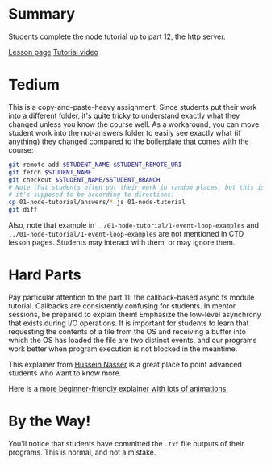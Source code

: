 # Summary

Students complete the node tutorial up to part 12, the http server.

[Lesson page](https://learn.codethedream.org/ctd-node-express-class-lesson-1a-node-introduction/)
[Tutorial video](https://www.youtube.com/watch?t=13246&v=Oe421EPjeBE&feature=youtu.be)

# Tedium

This is a copy-and-paste-heavy assignment. Since students put their work into a
different folder, it's quite tricky to understand exactly what they changed
unless you know the course well. As a workaround, you can move student work
into the not-answers folder to easily see exactly what (if anything) they
changed compared to the boilerplate that comes with the course:

```bash
git remote add $STUDENT_NAME $STUDENT_REMOTE_URI
git fetch $STUDENT_NAME
git checkout $STUDENT_NAME/$STUDENT_BRANCH
# Note that students often put their work in random places, but this is where
# it's supposed to be according to directions!
cp 01-node-tutorial/answers/*.js 01-node-tutorial
git diff
```

Also, note that example in `../01-node-tutorial/1-event-loop-examples` and
`../01-node-tutorial/1-event-loop-examples` are not mentioned in CTD lesson
pages. Students may interact with them, or may ignore them.

# Hard Parts

Pay particular attention to the part 11: the callback-based async fs module
tutorial. Callbacks are consistently confusing for students. In mentor
sessions, be prepared to explain them! Emphasize the low-level asynchrony that
exists during I/O operations. It is important for students to learn that
requesting the contents of a file from the OS and receiving a buffer into which
the OS has loaded the file are two distinct events, and our programs work
better when program execution is not blocked in the meantime.

This explainer from [Hussein Nasser](https://youtu.be/DaU1-XoANig) is a great
place to point advanced students who want to know more.

Here is a [more beginner-friendly explainer with lots of
animations.](https://youtu.be/wB9tIg209-8)

# By the Way!

You'll notice that students have committed the `.txt` file outputs of their
programs. This is normal, and not a mistake.
